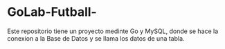 # GoLab-Futball-
Este repositorio tiene un proyecto medinte Go y MySQL, donde se hace la conexion a la Base de Datos y se llama los datos de una tabla.
